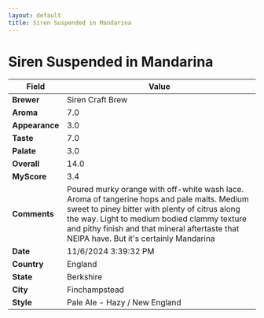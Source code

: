 ```yaml
---
layout: default
title: Siren Suspended in Mandarina
---
```


# Siren Suspended in Mandarina

| Field         | Value                                                                                                   |
|---------------|---------------------------------------------------------------------------------------------------------|
| **Brewer**    | Siren Craft Brew                                                                                        |
| **Aroma**     | 7.0                                                                                         |
| **Appearance**| 3.0                                                                                    |
| **Taste**     | 7.0                                                                                         |
| **Palate**    | 3.0                                                                                        |
| **Overall**   | 14.0                                                                                       |
| **MyScore**   | 3.4                                                                                       |
| **Comments**  | Poured murky orange with off-white wash lace. Aroma of tangerine hops and pale malts. Medium sweet to piney bitter with plenty of citrus along the way. Light to medium bodied clammy texture and pithy finish and that mineral aftertaste that NEIPA have. But it's certainly Mandarina                                                                                      |
| **Date**      | 11/6/2024 3:39:32 PM                                                                                          |
| **Country**   | England                                                                                       |
| **State**     | Berkshire                                                                                         |
| **City**      | Finchampstead                                                                                          |
| **Style**     | Pale Ale - Hazy / New England                                                                                         |
